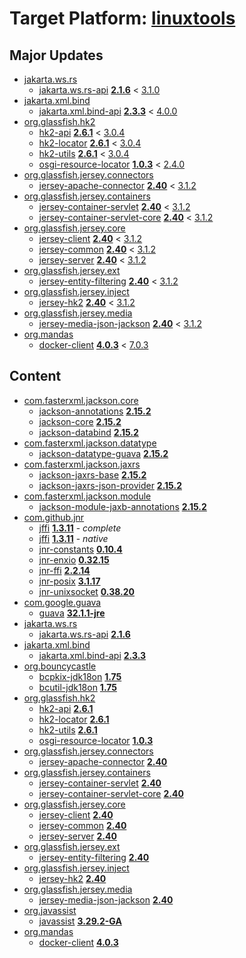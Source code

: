 # Target Platform: [linuxtools](https://raw.githubusercontent.com/eclipse-linuxtools/org.eclipse.linuxtools/master/releng/org.eclipse.linuxtools.target/linuxtools-e4.29.target)

## Major Updates
 - [jakarta.ws.rs](https://repo1.maven.org/maven2/jakarta/ws/rs/)
    - [jakarta.ws.rs-api](https://repo1.maven.org/maven2/jakarta/ws/rs/jakarta.ws.rs-api/) **[2.1.6](https://repo1.maven.org/maven2/jakarta/ws/rs/jakarta.ws.rs-api/2.1.6)** < [3.1.0](https://repo1.maven.org/maven2/jakarta/ws/rs/jakarta.ws.rs-api/3.1.0/)
 - [jakarta.xml.bind](https://repo1.maven.org/maven2/jakarta/xml/bind/)
    - [jakarta.xml.bind-api](https://repo1.maven.org/maven2/jakarta/xml/bind/jakarta.xml.bind-api/) **[2.3.3](https://repo1.maven.org/maven2/jakarta/xml/bind/jakarta.xml.bind-api/2.3.3)** < [4.0.0](https://repo1.maven.org/maven2/jakarta/xml/bind/jakarta.xml.bind-api/4.0.0/)
 - [org.glassfish.hk2](https://repo1.maven.org/maven2/org/glassfish/hk2/)
    - [hk2-api](https://repo1.maven.org/maven2/org/glassfish/hk2/hk2-api/) **[2.6.1](https://repo1.maven.org/maven2/org/glassfish/hk2/hk2-api/2.6.1)** < [3.0.4](https://repo1.maven.org/maven2/org/glassfish/hk2/hk2-api/3.0.4/)
    - [hk2-locator](https://repo1.maven.org/maven2/org/glassfish/hk2/hk2-locator/) **[2.6.1](https://repo1.maven.org/maven2/org/glassfish/hk2/hk2-locator/2.6.1)** < [3.0.4](https://repo1.maven.org/maven2/org/glassfish/hk2/hk2-locator/3.0.4/)
    - [hk2-utils](https://repo1.maven.org/maven2/org/glassfish/hk2/hk2-utils/) **[2.6.1](https://repo1.maven.org/maven2/org/glassfish/hk2/hk2-utils/2.6.1)** < [3.0.4](https://repo1.maven.org/maven2/org/glassfish/hk2/hk2-utils/3.0.4/)
    - [osgi-resource-locator](https://repo1.maven.org/maven2/org/glassfish/hk2/osgi-resource-locator/) **[1.0.3](https://repo1.maven.org/maven2/org/glassfish/hk2/osgi-resource-locator/1.0.3)** < [2.4.0](https://repo1.maven.org/maven2/org/glassfish/hk2/osgi-resource-locator/2.4.0/)
 - [org.glassfish.jersey.connectors](https://repo1.maven.org/maven2/org/glassfish/jersey/connectors/)
    - [jersey-apache-connector](https://repo1.maven.org/maven2/org/glassfish/jersey/connectors/jersey-apache-connector/) **[2.40](https://repo1.maven.org/maven2/org/glassfish/jersey/connectors/jersey-apache-connector/2.40)** < [3.1.2](https://repo1.maven.org/maven2/org/glassfish/jersey/connectors/jersey-apache-connector/3.1.2/)
 - [org.glassfish.jersey.containers](https://repo1.maven.org/maven2/org/glassfish/jersey/containers/)
    - [jersey-container-servlet](https://repo1.maven.org/maven2/org/glassfish/jersey/containers/jersey-container-servlet/) **[2.40](https://repo1.maven.org/maven2/org/glassfish/jersey/containers/jersey-container-servlet/2.40)** < [3.1.2](https://repo1.maven.org/maven2/org/glassfish/jersey/containers/jersey-container-servlet/3.1.2/)
    - [jersey-container-servlet-core](https://repo1.maven.org/maven2/org/glassfish/jersey/containers/jersey-container-servlet-core/) **[2.40](https://repo1.maven.org/maven2/org/glassfish/jersey/containers/jersey-container-servlet-core/2.40)** < [3.1.2](https://repo1.maven.org/maven2/org/glassfish/jersey/containers/jersey-container-servlet-core/3.1.2/)
 - [org.glassfish.jersey.core](https://repo1.maven.org/maven2/org/glassfish/jersey/core/)
    - [jersey-client](https://repo1.maven.org/maven2/org/glassfish/jersey/core/jersey-client/) **[2.40](https://repo1.maven.org/maven2/org/glassfish/jersey/core/jersey-client/2.40)** < [3.1.2](https://repo1.maven.org/maven2/org/glassfish/jersey/core/jersey-client/3.1.2/)
    - [jersey-common](https://repo1.maven.org/maven2/org/glassfish/jersey/core/jersey-common/) **[2.40](https://repo1.maven.org/maven2/org/glassfish/jersey/core/jersey-common/2.40)** < [3.1.2](https://repo1.maven.org/maven2/org/glassfish/jersey/core/jersey-common/3.1.2/)
    - [jersey-server](https://repo1.maven.org/maven2/org/glassfish/jersey/core/jersey-server/) **[2.40](https://repo1.maven.org/maven2/org/glassfish/jersey/core/jersey-server/2.40)** < [3.1.2](https://repo1.maven.org/maven2/org/glassfish/jersey/core/jersey-server/3.1.2/)
 - [org.glassfish.jersey.ext](https://repo1.maven.org/maven2/org/glassfish/jersey/ext/)
    - [jersey-entity-filtering](https://repo1.maven.org/maven2/org/glassfish/jersey/ext/jersey-entity-filtering/) **[2.40](https://repo1.maven.org/maven2/org/glassfish/jersey/ext/jersey-entity-filtering/2.40)** < [3.1.2](https://repo1.maven.org/maven2/org/glassfish/jersey/ext/jersey-entity-filtering/3.1.2/)
 - [org.glassfish.jersey.inject](https://repo1.maven.org/maven2/org/glassfish/jersey/inject/)
    - [jersey-hk2](https://repo1.maven.org/maven2/org/glassfish/jersey/inject/jersey-hk2/) **[2.40](https://repo1.maven.org/maven2/org/glassfish/jersey/inject/jersey-hk2/2.40)** < [3.1.2](https://repo1.maven.org/maven2/org/glassfish/jersey/inject/jersey-hk2/3.1.2/)
 - [org.glassfish.jersey.media](https://repo1.maven.org/maven2/org/glassfish/jersey/media/)
    - [jersey-media-json-jackson](https://repo1.maven.org/maven2/org/glassfish/jersey/media/jersey-media-json-jackson/) **[2.40](https://repo1.maven.org/maven2/org/glassfish/jersey/media/jersey-media-json-jackson/2.40)** < [3.1.2](https://repo1.maven.org/maven2/org/glassfish/jersey/media/jersey-media-json-jackson/3.1.2/)
 - [org.mandas](https://repo1.maven.org/maven2/org/mandas/)
    - [docker-client](https://repo1.maven.org/maven2/org/mandas/docker-client/) **[4.0.3](https://repo1.maven.org/maven2/org/mandas/docker-client/4.0.3)** < [7.0.3](https://repo1.maven.org/maven2/org/mandas/docker-client/7.0.3/)

## Content
 - [com.fasterxml.jackson.core](https://repo1.maven.org/maven2/com/fasterxml/jackson/core/)
    - [jackson-annotations](https://repo1.maven.org/maven2/com/fasterxml/jackson/core/jackson-annotations/) **[2.15.2](https://repo1.maven.org/maven2/com/fasterxml/jackson/core/jackson-annotations/2.15.2)**
    - [jackson-core](https://repo1.maven.org/maven2/com/fasterxml/jackson/core/jackson-core/) **[2.15.2](https://repo1.maven.org/maven2/com/fasterxml/jackson/core/jackson-core/2.15.2)**
    - [jackson-databind](https://repo1.maven.org/maven2/com/fasterxml/jackson/core/jackson-databind/) **[2.15.2](https://repo1.maven.org/maven2/com/fasterxml/jackson/core/jackson-databind/2.15.2)**
 - [com.fasterxml.jackson.datatype](https://repo1.maven.org/maven2/com/fasterxml/jackson/datatype/)
    - [jackson-datatype-guava](https://repo1.maven.org/maven2/com/fasterxml/jackson/datatype/jackson-datatype-guava/) **[2.15.2](https://repo1.maven.org/maven2/com/fasterxml/jackson/datatype/jackson-datatype-guava/2.15.2)**
 - [com.fasterxml.jackson.jaxrs](https://repo1.maven.org/maven2/com/fasterxml/jackson/jaxrs/)
    - [jackson-jaxrs-base](https://repo1.maven.org/maven2/com/fasterxml/jackson/jaxrs/jackson-jaxrs-base/) **[2.15.2](https://repo1.maven.org/maven2/com/fasterxml/jackson/jaxrs/jackson-jaxrs-base/2.15.2)**
    - [jackson-jaxrs-json-provider](https://repo1.maven.org/maven2/com/fasterxml/jackson/jaxrs/jackson-jaxrs-json-provider/) **[2.15.2](https://repo1.maven.org/maven2/com/fasterxml/jackson/jaxrs/jackson-jaxrs-json-provider/2.15.2)**
 - [com.fasterxml.jackson.module](https://repo1.maven.org/maven2/com/fasterxml/jackson/module/)
    - [jackson-module-jaxb-annotations](https://repo1.maven.org/maven2/com/fasterxml/jackson/module/jackson-module-jaxb-annotations/) **[2.15.2](https://repo1.maven.org/maven2/com/fasterxml/jackson/module/jackson-module-jaxb-annotations/2.15.2)**
 - [com.github.jnr](https://repo1.maven.org/maven2/com/github/jnr/)
    - [jffi](https://repo1.maven.org/maven2/com/github/jnr/jffi/) **[1.3.11](https://repo1.maven.org/maven2/com/github/jnr/jffi/1.3.11)** - *complete*
    - [jffi](https://repo1.maven.org/maven2/com/github/jnr/jffi/) **[1.3.11](https://repo1.maven.org/maven2/com/github/jnr/jffi/1.3.11)** - *native*
    - [jnr-constants](https://repo1.maven.org/maven2/com/github/jnr/jnr-constants/) **[0.10.4](https://repo1.maven.org/maven2/com/github/jnr/jnr-constants/0.10.4)**
    - [jnr-enxio](https://repo1.maven.org/maven2/com/github/jnr/jnr-enxio/) **[0.32.15](https://repo1.maven.org/maven2/com/github/jnr/jnr-enxio/0.32.15)**
    - [jnr-ffi](https://repo1.maven.org/maven2/com/github/jnr/jnr-ffi/) **[2.2.14](https://repo1.maven.org/maven2/com/github/jnr/jnr-ffi/2.2.14)**
    - [jnr-posix](https://repo1.maven.org/maven2/com/github/jnr/jnr-posix/) **[3.1.17](https://repo1.maven.org/maven2/com/github/jnr/jnr-posix/3.1.17)**
    - [jnr-unixsocket](https://repo1.maven.org/maven2/com/github/jnr/jnr-unixsocket/) **[0.38.20](https://repo1.maven.org/maven2/com/github/jnr/jnr-unixsocket/0.38.20)**
 - [com.google.guava](https://repo1.maven.org/maven2/com/google/guava/)
    - [guava](https://repo1.maven.org/maven2/com/google/guava/guava/) **[32.1.1-jre](https://repo1.maven.org/maven2/com/google/guava/guava/32.1.1-jre)**
 - [jakarta.ws.rs](https://repo1.maven.org/maven2/jakarta/ws/rs/)
    - [jakarta.ws.rs-api](https://repo1.maven.org/maven2/jakarta/ws/rs/jakarta.ws.rs-api/) **[2.1.6](https://repo1.maven.org/maven2/jakarta/ws/rs/jakarta.ws.rs-api/2.1.6)**
 - [jakarta.xml.bind](https://repo1.maven.org/maven2/jakarta/xml/bind/)
    - [jakarta.xml.bind-api](https://repo1.maven.org/maven2/jakarta/xml/bind/jakarta.xml.bind-api/) **[2.3.3](https://repo1.maven.org/maven2/jakarta/xml/bind/jakarta.xml.bind-api/2.3.3)**
 - [org.bouncycastle](https://repo1.maven.org/maven2/org/bouncycastle/)
    - [bcpkix-jdk18on](https://repo1.maven.org/maven2/org/bouncycastle/bcpkix-jdk18on/) **[1.75](https://repo1.maven.org/maven2/org/bouncycastle/bcpkix-jdk18on/1.75)**
    - [bcutil-jdk18on](https://repo1.maven.org/maven2/org/bouncycastle/bcutil-jdk18on/) **[1.75](https://repo1.maven.org/maven2/org/bouncycastle/bcutil-jdk18on/1.75)**
 - [org.glassfish.hk2](https://repo1.maven.org/maven2/org/glassfish/hk2/)
    - [hk2-api](https://repo1.maven.org/maven2/org/glassfish/hk2/hk2-api/) **[2.6.1](https://repo1.maven.org/maven2/org/glassfish/hk2/hk2-api/2.6.1)**
    - [hk2-locator](https://repo1.maven.org/maven2/org/glassfish/hk2/hk2-locator/) **[2.6.1](https://repo1.maven.org/maven2/org/glassfish/hk2/hk2-locator/2.6.1)**
    - [hk2-utils](https://repo1.maven.org/maven2/org/glassfish/hk2/hk2-utils/) **[2.6.1](https://repo1.maven.org/maven2/org/glassfish/hk2/hk2-utils/2.6.1)**
    - [osgi-resource-locator](https://repo1.maven.org/maven2/org/glassfish/hk2/osgi-resource-locator/) **[1.0.3](https://repo1.maven.org/maven2/org/glassfish/hk2/osgi-resource-locator/1.0.3)**
 - [org.glassfish.jersey.connectors](https://repo1.maven.org/maven2/org/glassfish/jersey/connectors/)
    - [jersey-apache-connector](https://repo1.maven.org/maven2/org/glassfish/jersey/connectors/jersey-apache-connector/) **[2.40](https://repo1.maven.org/maven2/org/glassfish/jersey/connectors/jersey-apache-connector/2.40)**
 - [org.glassfish.jersey.containers](https://repo1.maven.org/maven2/org/glassfish/jersey/containers/)
    - [jersey-container-servlet](https://repo1.maven.org/maven2/org/glassfish/jersey/containers/jersey-container-servlet/) **[2.40](https://repo1.maven.org/maven2/org/glassfish/jersey/containers/jersey-container-servlet/2.40)**
    - [jersey-container-servlet-core](https://repo1.maven.org/maven2/org/glassfish/jersey/containers/jersey-container-servlet-core/) **[2.40](https://repo1.maven.org/maven2/org/glassfish/jersey/containers/jersey-container-servlet-core/2.40)**
 - [org.glassfish.jersey.core](https://repo1.maven.org/maven2/org/glassfish/jersey/core/)
    - [jersey-client](https://repo1.maven.org/maven2/org/glassfish/jersey/core/jersey-client/) **[2.40](https://repo1.maven.org/maven2/org/glassfish/jersey/core/jersey-client/2.40)**
    - [jersey-common](https://repo1.maven.org/maven2/org/glassfish/jersey/core/jersey-common/) **[2.40](https://repo1.maven.org/maven2/org/glassfish/jersey/core/jersey-common/2.40)**
    - [jersey-server](https://repo1.maven.org/maven2/org/glassfish/jersey/core/jersey-server/) **[2.40](https://repo1.maven.org/maven2/org/glassfish/jersey/core/jersey-server/2.40)**
 - [org.glassfish.jersey.ext](https://repo1.maven.org/maven2/org/glassfish/jersey/ext/)
    - [jersey-entity-filtering](https://repo1.maven.org/maven2/org/glassfish/jersey/ext/jersey-entity-filtering/) **[2.40](https://repo1.maven.org/maven2/org/glassfish/jersey/ext/jersey-entity-filtering/2.40)**
 - [org.glassfish.jersey.inject](https://repo1.maven.org/maven2/org/glassfish/jersey/inject/)
    - [jersey-hk2](https://repo1.maven.org/maven2/org/glassfish/jersey/inject/jersey-hk2/) **[2.40](https://repo1.maven.org/maven2/org/glassfish/jersey/inject/jersey-hk2/2.40)**
 - [org.glassfish.jersey.media](https://repo1.maven.org/maven2/org/glassfish/jersey/media/)
    - [jersey-media-json-jackson](https://repo1.maven.org/maven2/org/glassfish/jersey/media/jersey-media-json-jackson/) **[2.40](https://repo1.maven.org/maven2/org/glassfish/jersey/media/jersey-media-json-jackson/2.40)**
 - [org.javassist](https://repo1.maven.org/maven2/org/javassist/)
    - [javassist](https://repo1.maven.org/maven2/org/javassist/javassist/) **[3.29.2-GA](https://repo1.maven.org/maven2/org/javassist/javassist/3.29.2-GA)**
 - [org.mandas](https://repo1.maven.org/maven2/org/mandas/)
    - [docker-client](https://repo1.maven.org/maven2/org/mandas/docker-client/) **[4.0.3](https://repo1.maven.org/maven2/org/mandas/docker-client/4.0.3)**
